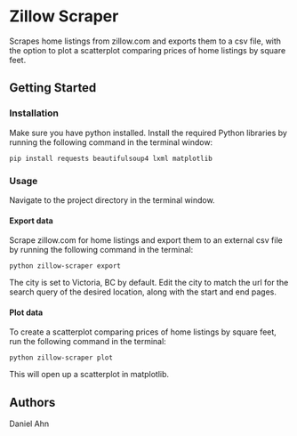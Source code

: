 # Zillow Scraper
Scrapes home listings from zillow.com and exports them to a csv file, with the option to plot a scatterplot comparing prices of home listings by square feet.

## Getting Started
### Installation
Make sure you have python installed. Install the required Python libraries by running the following command in the terminal window:
```
pip install requests beautifulsoup4 lxml matplotlib
```
### Usage
Navigate to the project directory in the terminal window.
#### Export data
Scrape zillow.com for home listings and export them to an external csv file by running the following command in the terminal:
```
python zillow-scraper export
```
The city is set to Victoria, BC by default. Edit the city to match the url for the search query of the desired location, along with the start and end pages. 

#### Plot data
To create a scatterplot comparing prices of home listings by square feet, run the following command in the terminal:
```
python zillow-scraper plot
```
This will open up a scatterplot in matplotlib. 

## Authors
Daniel Ahn
